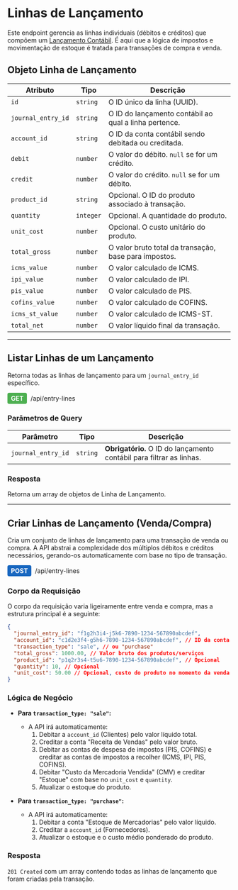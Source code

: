 # Linhas de Lançamento

Este endpoint gerencia as linhas individuais (débitos e créditos) que compõem um [Lançamento Contábil](./journal-entries.md). É aqui que a lógica de impostos e movimentação de estoque é tratada para transações de compra e venda.

## Objeto Linha de Lançamento

| Atributo | Tipo | Descrição |
|---|---|---|
| `id` | `string` | O ID único da linha (UUID). |
| `journal_entry_id` | `string` | O ID do lançamento contábil ao qual a linha pertence. |
| `account_id` | `string` | O ID da conta contábil sendo debitada ou creditada. |
| `debit` | `number` | O valor do débito. `null` se for um crédito. |
| `credit` | `number` | O valor do crédito. `null` se for um débito. |
| `product_id` | `string` | Opcional. O ID do produto associado à transação. |
| `quantity` | `integer` | Opcional. A quantidade do produto. |
| `unit_cost` | `number` | Opcional. O custo unitário do produto. |
| `total_gross` | `number` | O valor bruto total da transação, base para impostos. |
| `icms_value` | `number` | O valor calculado de ICMS. |
| `ipi_value` | `number` | O valor calculado de IPI. |
| `pis_value` | `number` | O valor calculado de PIS. |
| `cofins_value` | `number` | O valor calculado de COFINS. |
| `icms_st_value` | `number` | O valor calculado de ICMS-ST. |
| `total_net` | `number` | O valor líquido final da transação. |

---

## Listar Linhas de um Lançamento

Retorna todas as linhas de lançamento para um `journal_entry_id` específico.

<div style="display: flex; align-items: center; gap: 8px; margin-bottom: 16px;">
  <span style="background-color: #4CAF50; color: white; padding: 4px 8px; border-radius: 4px; font-weight: bold;">GET</span>
  <span>/api/entry-lines</span>
</div>

### Parâmetros de Query

| Parâmetro | Tipo | Descrição |
|---|---|---|
| `journal_entry_id` | `string` | **Obrigatório.** O ID do lançamento contábil para filtrar as linhas. |

### Resposta

Retorna um array de objetos de Linha de Lançamento.

---

## Criar Linhas de Lançamento (Venda/Compra)

Cria um conjunto de linhas de lançamento para uma transação de venda ou compra. A API abstrai a complexidade dos múltiplos débitos e créditos necessários, gerando-os automaticamente com base no tipo de transação.

<div style="display: flex; align-items: center; gap: 8px; margin-bottom: 16px;">
  <span style="background-color: #1867C0; color: white; padding: 4px 8px; border-radius: 4px; font-weight: bold;">POST</span>
  <span>/api/entry-lines</span>
</div>

### Corpo da Requisição

O corpo da requisição varia ligeiramente entre venda e compra, mas a estrutura principal é a seguinte:

```json
{
  "journal_entry_id": "f1g2h3i4-j5k6-7890-1234-567890abcdef",
  "account_id": "c1d2e3f4-g5h6-7890-1234-567890abcdef", // ID da conta de Clientes (venda) ou Fornecedores (compra)
  "transaction_type": "sale", // ou "purchase"
  "total_gross": 1000.00, // Valor bruto dos produtos/serviços
  "product_id": "p1q2r3s4-t5u6-7890-1234-567890abcdef", // Opcional
  "quantity": 10, // Opcional
  "unit_cost": 50.00 // Opcional, custo do produto no momento da venda
}
```

### Lógica de Negócio

-   **Para `transaction_type: "sale"`:**
    -   A API irá automaticamente:
        1.  Debitar a `account_id` (Clientes) pelo valor líquido total.
        2.  Creditar a conta "Receita de Vendas" pelo valor bruto.
        3.  Debitar as contas de despesa de impostos (PIS, COFINS) e creditar as contas de impostos a recolher (ICMS, IPI, PIS, COFINS).
        4.  Debitar "Custo da Mercadoria Vendida" (CMV) e creditar "Estoque" com base no `unit_cost` e `quantity`.
        5.  Atualizar o estoque do produto.

-   **Para `transaction_type: "purchase"`:**
    -   A API irá automaticamente:
        1.  Debitar a conta "Estoque de Mercadorias" pelo valor líquido.
        2.  Creditar a `account_id` (Fornecedores).
        3.  Atualizar o estoque e o custo médio ponderado do produto.

### Resposta

`201 Created` com um array contendo todas as linhas de lançamento que foram criadas pela transação.